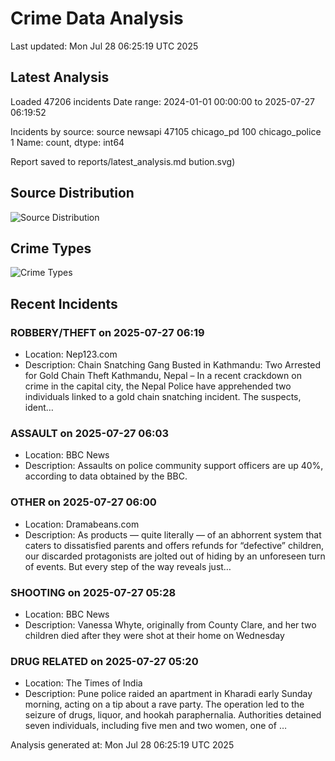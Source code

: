 # Crime Data Analysis
Last updated: Mon Jul 28 06:25:19 UTC 2025

## Latest Analysis

Loaded 47206 incidents
Date range: 2024-01-01 00:00:00 to 2025-07-27 06:19:52

Incidents by source:
source
newsapi           47105
chicago_pd          100
chicago_police        1
Name: count, dtype: int64

Report saved to reports/latest_analysis.md
bution.svg)

## Source Distribution
![Source Distribution](images/source_distribution.svg)

## Crime Types
![Crime Types](images/crime_types.svg)

## Recent Incidents

### ROBBERY/THEFT on 2025-07-27 06:19
- Location: Nep123.com
- Description: Chain Snatching Gang Busted in Kathmandu: Two Arrested for Gold Chain Theft Kathmandu, Nepal – In a recent crackdown on crime in the capital city, the Nepal Police have apprehended two individuals linked to a gold chain snatching incident. The suspects, ident…


### ASSAULT on 2025-07-27 06:03
- Location: BBC News
- Description: Assaults on police community support officers are up 40%, according to data obtained by the BBC.


### OTHER on 2025-07-27 06:00
- Location: Dramabeans.com
- Description: As products — quite literally — of an abhorrent system that caters to dissatisfied parents and offers refunds for “defective” children, our discarded protagonists are jolted out of hiding by an unforeseen turn of events. But every step of the way reveals just…


### SHOOTING on 2025-07-27 05:28
- Location: BBC News
- Description: Vanessa Whyte, originally from County Clare, and her two children died after they were shot at their home on Wednesday


### DRUG RELATED on 2025-07-27 05:20
- Location: The Times of India
- Description: Pune police raided an apartment in Kharadi early Sunday morning, acting on a tip about a rave party. The operation led to the seizure of drugs, liquor, and hookah paraphernalia. Authorities detained seven individuals, including five men and two women, one of …

Analysis generated at: Mon Jul 28 06:25:19 UTC 2025
